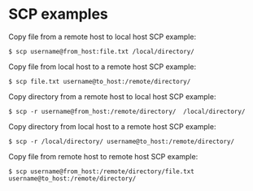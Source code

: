 # SCP examples
Copy file from a remote host to local host SCP example:
````
$ scp username@from_host:file.txt /local/directory/
````

Copy file from local host to a remote host SCP example:
````
$ scp file.txt username@to_host:/remote/directory/
````

Copy directory from a remote host to local host SCP example:
````
$ scp -r username@from_host:/remote/directory/  /local/directory/
````

Copy directory from local host to a remote host SCP example:
````
$ scp -r /local/directory/ username@to_host:/remote/directory/
````

Copy file from remote host to remote host SCP example:
````
$ scp username@from_host:/remote/directory/file.txt username@to_host:/remote/directory/
````